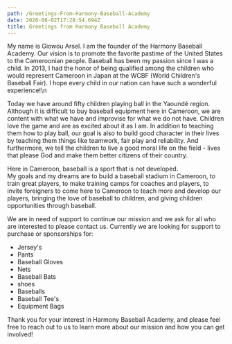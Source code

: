 ```yaml
---
path: /Greetings-From-Harmony-Baseball-Academy
date: 2020-06-02T17:28:54.694Z
title: Greetings from Harmony Baseball Academy
---
```

My name is Giowou Arsel.  I am the founder of the Harmony Baseball Academy. Our vision is to promote the favorite pastime of the United States to the Cameroonian people.  Baseball has been my passion since I was a child.  In 2013, I had the honor of being qualified among the children who would represent Cameroon in Japan at the WCBF (World Children's Baseball Fair).  I hope every child in our nation can have such a wonderful experience!\n

 Today we have around fifty children playing ball in the Yaoundé region.  Although it is difficult to buy baseball equipment here in Cameroon, we are content with what we have and improvise for what we do not have.  Children love the game and are as excited about it as I am.  In addition to teaching them how to play ball, our goal is also to build good character in their lives by teaching them things like teamwork, fair play and reliability.  And furthermore, we tell the children to live a good moral life on the field - lives that please God and make them better citizens of their country.

Here in Cameroon, baseball is a sport that is  not developed.\
My goals and my dreams are to build a baseball stadium in Cameroon, to train great players, to make training camps for coaches and players, to invite foreigners to come here to Cameroon to teach more and develop  our players, bringing the love of baseball to children, and giving children opportunities through baseball.

We are in need of support to continue our mission and we ask for all who are interested to please contact us. Currently we are looking for support to purchase or sponsorships for:

* Jersey's
* Pants
* Baseball Gloves
* Nets
* Baseball Bats
* shoes
* Baseballs
* Baseball Tee's
* Equipment Bags

Thank you for your interest in Harmony Baseball Academy, and please feel free to reach out to us to learn more about our mission and how you can get involved!